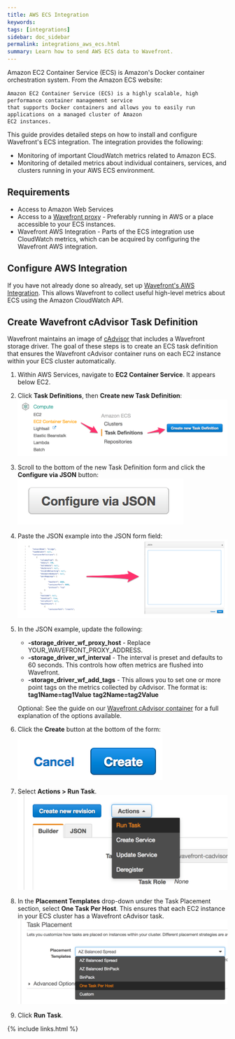 ```yaml
---
title: AWS ECS Integration
keywords:
tags: [integrations]
sidebar: doc_sidebar
permalink: integrations_aws_ecs.html
summary: Learn how to send AWS ECS data to Wavefront.
---
```

Amazon EC2 Container Service (ECS) is Amazon's Docker container orchestration system. From the Amazon ECS website:

```quote
Amazon EC2 Container Service (ECS) is a highly scalable, high performance container management service 
that supports Docker containers and allows you to easily run applications on a managed cluster of Amazon 
EC2 instances.
```
This guide provides detailed steps on how to install and configure Wavefront's ECS integration. The integration provides the following:

- Monitoring of important CloudWatch metrics related to Amazon ECS.
- Monitoring of detailed metrics about individual containers, services, and clusters running in your AWS ECS environment.
 
## Requirements

- Access to Amazon Web Services
- Access to a [Wavefront proxy](proxies_installing) - Preferably running in AWS or a place accessible to your ECS instances.
- Wavefront AWS Integration - Parts of the ECS integration use CloudWatch metrics, which can be acquired by configuring the Wavefront AWS integration.
 
## Configure AWS Integration
 
If you have not already done so already, set up [Wavefront's AWS Integration](integrations_aws_metrics). This allows Wavefront to collect useful high-level metrics about ECS using the Amazon CloudWatch API.
 
## Create Wavefront cAdvisor Task Definition
 
Wavefront maintains an image of [cAdvisor](integrations_cadvisor) that includes a Wavefront storage driver. The goal of these steps is to create an ECS task definition that ensures the Wavefront cAdvisor container runs on each EC2 instance within your ECS cluster automatically.

1. Within AWS Services, navigate to **EC2 Container Service**. It appears below EC2. 
1. Click **Task Definitions**, then **Create new Task Definition**:
  ![create task def](images/create_new_task_definition.png)
1. Scroll to the bottom of the new Task Definition form and click the **Configure via JSON** button:
  ![configure json](images/configure_json.png)
1. Paste the JSON example into the JSON form field:
  ![paste json](images/paste_json.png)
1. In the JSON example, update the following:
    - **-storage_driver_wf_proxy_host** - Replace YOUR_WAVEFRONT_PROXY_ADDRESS.
    - **-storage_driver_wf_interval** - The interval is preset and defaults to 60 seconds. This controls how often metrics are flushed into Wavefront.
    - **-storage_driver_wf_add_tags** - This allows you to set one or more point tags on the metrics collected by cAdvisor. The format is: **tag1Name=tag1Value** **tag2Name=tag2Value**

   Optional: See the guide on our [Wavefront cAdvisor container](integrations_cadvisor) for a full explanation of the options available.
1. Click the **Create** button at the bottom of the form:
  ![create menu](images/create.png)
1. Select **Actions > Run Task**.
  ![actions menu](images/actions_run_task.png)
1. In the **Placement Templates** drop-down under the Task Placement section, select **One Task Per Host**. This ensures that each EC2 instance in your ECS cluster has a Wavefront cAdvisor task.
  ![actions menu](images/one_task_per_host.png)
1. Click **Run Task**.

{% include links.html %}
